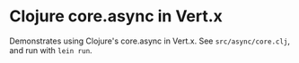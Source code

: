 # Clojure core.async in Vert.x

Demonstrates using Clojure's core.async in Vert.x. See
`src/async/core.clj`, and run with `lein run`.
